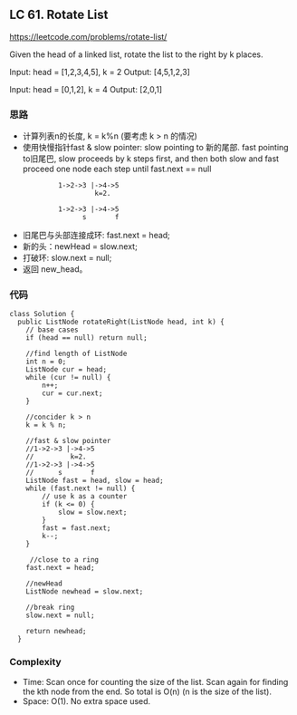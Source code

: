 ## LC 61. Rotate List
https://leetcode.com/problems/rotate-list/

Given the head of a linked list, rotate the list to the right by k places.

Input: head = [1,2,3,4,5], k = 2
Output: [4,5,1,2,3]

Input: head = [0,1,2], k = 4
Output: [2,0,1]

### 思路
- 计算列表n的长度, k = k%n (要考虑 k > n 的情况)
- 使用快慢指针fast & slow pointer:  slow pointing to 新的尾部. fast pointing to旧尾巴, slow proceeds by k steps first, and then both slow and fast proceed one node each step until fast.next == null
```
            1->2->3 |->4->5
                     k=2. 
                     
            1->2->3 |->4->5
                  s       f   
```
- 旧尾巴与头部连接成环: fast.next = head;
- 新的头：newHead = slow.next;
- 打破环: slow.next = null;
- 返回 new_head。

### 代码

```
class Solution {
  public ListNode rotateRight(ListNode head, int k) {
    // base cases
    if (head == null) return null;
    
    //find length of ListNode
    int n = 0;
    ListNode cur = head;
    while (cur != null) {
        n++;
        cur = cur.next;
    }
      
    //concider k > n 
    k = k % n;

    //fast & slow pointer
    //1->2->3 |->4->5
    //         k=2. 
    //1->2->3 |->4->5
    //      s       f
    ListNode fast = head, slow = head;
    while (fast.next != null) {
        // use k as a counter
        if (k <= 0) {
            slow = slow.next;
        }
        fast = fast.next;
        k--;
    }
    
     //close to a ring
    fast.next = head;
      
    //newHead
    ListNode newhead = slow.next;
      
    //break ring
    slow.next = null;

    return newhead;
  }
```

### Complexity
- Time: Scan once for counting the size of the list. Scan again for finding the kth node from the end. So total is O(n) (n is the size of the list).
- Space: O(1). No extra space used.
